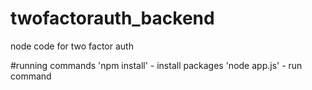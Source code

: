 # twofactorauth_backend
node code for two factor auth

#running commands
'npm install' - install packages
'node app.js' - run command
